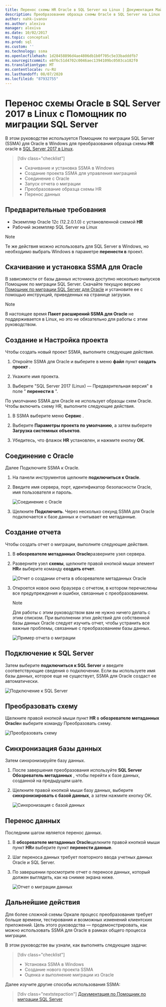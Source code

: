 ```yaml
---
title: Перенос схемы HR Oracle в SQL Server на Linux | Документация Майкрософт
description: Преобразование образца схемы Oracle в SQL Server на Linux
author: nahk-ivanov
ms.author: alexiva
manager: alexiva
ms.date: 10/02/2017
ms.topic: conceptual
ms.prod: sql
ms.custom: ''
ms.technology: ssma
ms.openlocfilehash: 1d28458896d4ae4806db1b0f705c5e33badddfb7
ms.sourcegitcommit: e8f6c51d4702c0046aec1394109bc0503ca182f0
ms.translationtype: MT
ms.contentlocale: ru-RU
ms.lasthandoff: 08/07/2020
ms.locfileid: "87932755"
---
```

# <a name="migrate-an-oracle-schema-to-sql-server-2017-on-linux-with-the-sql-server-migration-assistant"></a>Перенос схемы Oracle в SQL Server 2017 в Linux с Помощник по миграции SQL Server

В этом руководстве используется Помощник по миграции SQL Server (SSMA) для Oracle в Windows для преобразования образца схемы **HR** oracle в [SQL Server 2017 в Linux](../../linux/sql-server-linux-overview.md).

> [!div class="checklist"]
> * Скачивание и установка SSMA в Windows
> * Создание проекта SSMA для управления миграцией
> * Соединение с Oracle
> * Запуск отчета о миграции
> * Преобразование образца схемы HR
> * Перенос данных

## <a name="prerequisites"></a>Предварительные требования

- Экземпляр Oracle 12c (12.2.0.1.0) с установленной схемой **HR**
- Рабочий экземпляр SQL Server на Linux

> [!NOTE]
> Те же действия можно использовать для SQL Server в Windows, но необходимо выбрать Windows в параметре **перенести в** проект.

## <a name="download-and-install-ssma-for-oracle"></a>Скачивание и установка SSMA для Oracle

В зависимости от базы данных источника доступно несколько выпусков Помощник по миграции SQL Server.  Скачайте текущую версию [Помощник по миграции SQL Server для Oracle](https://aka.ms/ssmafororacle) и установите ее с помощью инструкций, приведенных на странице загрузки.

> [!NOTE]
> В настоящее время **Пакет расширений SSMA для Oracle** не поддерживается в Linux, но это не обязательно для работы с этим руководством.

## <a name="create-and-set-up-project"></a>Создание и Настройка проекта

Чтобы создать новый проект SSMA, выполните следующие действия.

1. Откройте SSMA для Oracle и выберите в меню **файл** пункт **создать проект** .

1. Укажите имя проекта.

1. Выберите "SQL Server 2017 (Linux) — Предварительная версия" в поле " **перенести в** ".

По умолчанию SSMA для Oracle не использует образцы схем Oracle. Чтобы включить схему HR, выполните следующие действия.

1. В SSMA выберите меню **Сервис** .

1. Выберите **Параметры проекта по умолчанию**, а затем выберите **Загрузка системных объектов**.

1. Убедитесь, что флажок **HR** установлен, и нажмите кнопку **ОК**.

## <a name="connect-to-oracle"></a>Соединение с Oracle

Далее Подключите SSMA к Oracle.

1. На панели инструментов щелкните **подключиться к Oracle**.

1. Введите имя сервера, порт, идентификатор безопасности Oracle, имя пользователя и пароль.

   ![Соединение с Oracle](./media/sql-server-linux-convert-from-oracle/ConnectToOracle.png)

1. Щелкните **Подключить**. Через несколько секунд SSMA для Oracle подключается к базе данных и считывает ее метаданные.

## <a name="create-a-report"></a>Создание отчета

Чтобы создать отчет о миграции, выполните следующие действия.

1. В **обозревателе метаданных Oracle**разверните узел сервера.

1. Разверните узел **схемы**, щелкните правой кнопкой мыши элемент **HR**и выберите команду **создать отчет**.

   ![Отчет о создании отчета в обозревателе метаданных Oracle](./media/sql-server-linux-convert-from-oracle/CreateReport.png)

1. Откроется новое окно браузера с отчетом, в котором перечислены все предупреждения и ошибки, связанные с преобразованием.

   > [!NOTE]
   > Для работы с этим руководством вам не нужно ничего делать с этим списком. При выполнении этих действий для собственной базы данных Oracle следует изучить отчет, чтобы устранить все важные проблемы, связанные с преобразованием базы данных.

   ![Пример отчета о миграции](./media/sql-server-linux-convert-from-oracle/SSMAReport.png)

## <a name="connect-to-sql-server"></a>Подключение к SQL Server

Затем выберите **подключиться к SQL Server** и введите соответствующие сведения о подключении.  Если вы используете имя базы данных, которое еще не существует, SSMA для Oracle создаст ее автоматически.

![Подключение к SQL Server](./media/sql-server-linux-convert-from-oracle/ConnectToSQLServer.png)

## <a name="convert-schema"></a>Преобразовать схему

Щелкните правой кнопкой мыши пункт **HR** в **обозревателе метаданных Oracle**и выберите команду Преобразовать схему.

![Преобразовать схему](./media/sql-server-linux-convert-from-oracle/ConvertSchema.png)

## <a name="synchronize-database"></a>Синхронизация базы данных

Затем синхронизируйте базу данных.

1. После завершения преобразования используйте **SQL Server Обозреватель метаданных** , чтобы перейти к базе данных, созданной на предыдущем шаге.

1. Щелкните правой кнопкой мыши базу данных, выберите **синхронизировать с базой данных**, а затем нажмите кнопку ОК.

   ![Синхронизация с базой данных](./media/sql-server-linux-convert-from-oracle/SynchronizeWithDatabase.png)

## <a name="migrate-data"></a>Перенос данных

Последним шагом является перенос данных.

1. В **обозревателе метаданных Oracle**щелкните правой кнопкой мыши пункт **HR**и выберите пункт **перенести данные**.

1. Шаг переноса данных требует повторного ввода учетных данных Oracle и SQL Server.

1. По завершении просмотрите отчет о переносе данных, который должен выглядеть, как на снимке экрана ниже.

   ![Отчет о миграции данных](./media/sql-server-linux-convert-from-oracle/DataMigrationReport.png)

## <a name="next-steps"></a>Дальнейшие действия

Для более сложной схемы Оркале процесс преобразования требует больше времени, тестирования и возможных изменений клиентских приложений. Цель этого руководства — продемонстрировать, как можно использовать SSMA для Oracle в рамках общего процесса миграции.

В этом руководстве вы узнали, как выполнять следующие задачи:
> [!div class="checklist"]
> * Установка SSMA в Windows
> * Создание нового проекта SSMA
> * Оценка и выполнение миграции из Oracle

Далее изучите другие способы использования SSMA:

> [!div class="nextstepaction"]
>[Документация по Помощник по миграции SQL Server](../sql-server-migration-assistant.md)
